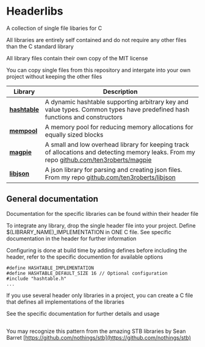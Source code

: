 # Headerlibs
A collection of single file libaries for C

All libraries are entirely self contained and do not require any other files than the C standard library

All library files contain their own copy of the MIT license

You can copy single files from this repository and intergate into your own project without keeping the other files

Library | Description
------------------------------- | -----
**[hashtable](hashtable.h)** 	| A dynamic hashtable supporting arbitrary key and value types. Common types have predefined hash functions and constructors
**[mempool](mempool.h)** 		| A memory pool for reducing memory allocations for equally sized blocks
**[magpie](magpie.h)** 			| A small and low overhead library for keeping track of allocations and detecting memory leaks. From my repo [github.com/ten3roberts/magpie](https://github.com/ten3roberts/magpie)
**[libjson](libjson.h)**		| A json library for parsing and creating json files. From my repo [github.com/ten3roberts/libjson](https://github.com/ten3roberts/libjson)
## General documentation

Documentation for the specific libraries can be found within their header file

To integrate any library, drop the single header file into your project. Define $(LIBRARY_NAME)_IMPLEMENTATION in ONE C file. See specific documentation in the header for further information

Configuring is done at build time by adding defines before including the header, refer to the specific documention for available options

```
#define HASHTABLE_IMPLEMENTATION
#define HASHTABLE_DEFAULT_SIZE 16 // Optional configuration
#include "hashtable.h"
...
```

If you use several header only libraries in a project, you can create a C file that defines all implementations of the libraries

See the specific documentation for further details and usage

##
You may recognize this pattern from the amazing STB libraries by Sean Barret [https://github.com/nothings/stb](https://github.com/nothings/stb)
